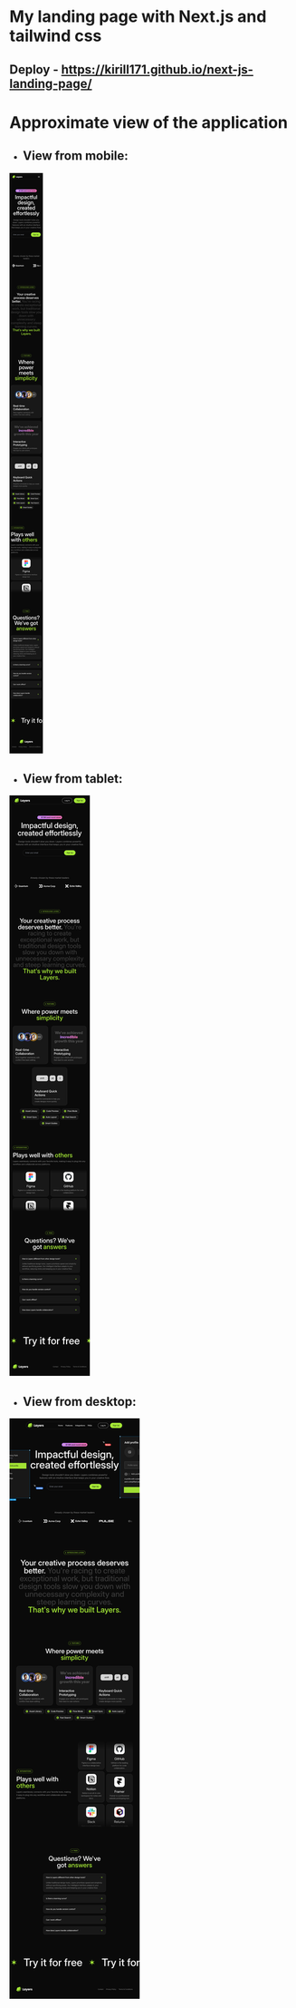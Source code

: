 # My landing page with Next.js and tailwind css

## Deploy - https://kirill171.github.io/next-js-landing-page/

# __Approximate view of the application__

- ## View from mobile:
![image](./layout/mobile-375px.png)

- ## View from tablet:
![image](./layout/tablet-768px.png)

- ## View from desktop:
![image](./layout/desktop-1200px.png)
